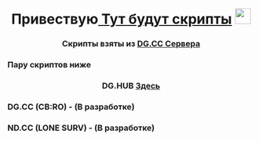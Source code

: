 <h1 align="center">Привествую<a href="https://fileinstaller.github.io/DGFIX/" target="_blank"> Тут будут скрипты</a> 
<img src="https://github.com/blackcater/blackcater/raw/main/images/Hi.gif" height="32"/></h1>
<h3 align="center">Скрипты взяты из <a href="https://discord.gg/nPEjUH6rn3" target="_blank">DG.CC Сервера</a>
<h3 align="left">Пару скриптов ниже</a>
<h3 align="center">DG.HUB <a href="https://raw.githubusercontent.com/FileInstaller/DGFIX/main/DrackSquadScript.lua" target="_blank">Здесь</a>
<h3 align="left">DG.CC (CB:RO) - (В разработке)</a>
<h3 align="left">ND.CC (LONE SURV) - (В разработке)</a>
